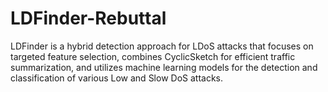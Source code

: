 # LDFinder-Rebuttal
LDFinder is a hybrid detection approach for LDoS attacks that focuses on targeted feature selection, combines CyclicSketch for efficient traffic summarization, and utilizes machine learning models for the detection and classification of various Low and Slow DoS attacks.
